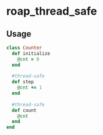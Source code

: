 roap_thread_safe
====

Usage
----
```rb
class Counter
  def initialize
    @cnt = 0
  end
  
  #thread-safe
  def step
    @cnt += 1
  end
  
  #thread-safe
  def count
    @cnt
  end
end
```
